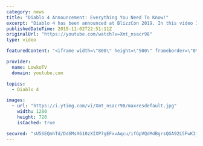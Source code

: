 ```yaml
---
category: news
title: "Diablo 4 Announcement: Everything You Need To Know!"
excerpt: "Diablo 4 has been announced at BlizzCon 2019. In this video I go over everything you need to know about this upcoming Blizzard Entertainment game."
publishedDateTime: 2019-11-02T22:51:11Z
originalUrl: "https://youtube.com/watch?v=Xmt_nsacr98"
type: video

featuredContent: "<iframe width=\"800\" height=\"500\" frameborder=\"0\" src=\"https://www.youtube.com/embed/Xmt_nsacr98\" allow=\"accelerometer; autoplay; encrypted-media; gyroscope; picture-in-picture\" allowfullscreen></iframe>"

provider:
  name: LowkoTV
  domain: youtube.com

topics:
  - Diablo 4

images:
  - url: "https://i.ytimg.com/vi/Xmt_nsacr98/maxresdefault.jpg"
    width: 1280
    height: 720
    isCached: true

secured: "sU5SEQmhTd/Dd6MsX610zXIXP7gEFxvAqcu/ifGpVQdMdBgrsQGA92L5FwK3jjinqqN2rlV37aFdcOudTIXxVrSvKQ0+5sZepfIfwyIOwwjCpe9k0pZb1HEnxdnJsC80xTJt33PL9VRA1N1qg+Rd9Q77uk0CGyD+MSp8KquScE3b+nMmiBP4ekJ6l22tSSTe7hgUc3/BplMoOFgVsmIMdmrFvJXQ+gnEQbVDlWXMwx78zoOK4YjSyPlDfNT/8dTCPcRgbZ3fksa3mGYYUz2oZbDoQv7FBSEfdnB2bPuZrBp6lce3lMlBqzMr5MgBVO6A3ueM5juJlgieiCGvuxRNwv8DpSTzJV14/8kXxn1Lc3uF62+aQk+v/SD8KpJzmRThQJfLucA++rIn4XvU8U3ew5m1un3ngsuFWaWGsP7gEVnQOzIAj9osu6JOisoE71Ps;UZ07TwlJEdtFbtHya270qw=="
---
```


